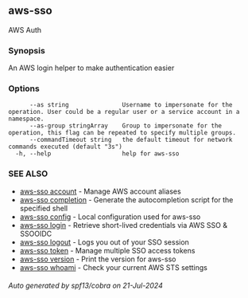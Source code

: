 ## aws-sso

AWS Auth

### Synopsis

An AWS login helper to make authentication easier

### Options

```
      --as string               Username to impersonate for the operation. User could be a regular user or a service account in a namespace.
      --as-group stringArray    Group to impersonate for the operation, this flag can be repeated to specify multiple groups.
      --commandTimeout string   the default timeout for network commands executed (default "3s")
  -h, --help                    help for aws-sso
```

### SEE ALSO

* [aws-sso account](aws-sso_account.md)	 - Manage AWS account aliases
* [aws-sso completion](aws-sso_completion.md)	 - Generate the autocompletion script for the specified shell
* [aws-sso config](aws-sso_config.md)	 - Local configuration used for aws-sso
* [aws-sso login](aws-sso_login.md)	 - Retrieve short-lived credentials via AWS SSO & SSOOIDC
* [aws-sso logout](aws-sso_logout.md)	 - Logs you out of your SSO session
* [aws-sso token](aws-sso_token.md)	 - Manage multiple SSO access tokens
* [aws-sso version](aws-sso_version.md)	 - Print the version for aws-sso
* [aws-sso whoami](aws-sso_whoami.md)	 - Check your current AWS STS settings

###### Auto generated by spf13/cobra on 21-Jul-2024

